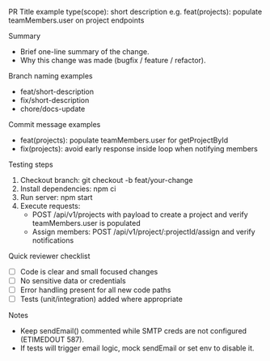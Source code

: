 PR Title example
type(scope): short description
e.g. feat(projects): populate teamMembers.user on project endpoints

Summary
- Brief one-line summary of the change.
- Why this change was made (bugfix / feature / refactor).

Branch naming examples
- feat/short-description
- fix/short-description
- chore/docs-update

Commit message examples
- feat(projects): populate teamMembers.user for getProjectById
- fix(projects): avoid early response inside loop when notifying members

Testing steps
1. Checkout branch: git checkout -b feat/your-change
2. Install dependencies: npm ci
3. Run server: npm start
4. Execute requests:
   - POST /api/v1/projects with payload to create a project and verify teamMembers.user is populated
   - Assign members: POST /api/v1/project/:projectId/assign and verify notifications

Quick reviewer checklist
- [ ] Code is clear and small focused changes
- [ ] No sensitive data or credentials
- [ ] Error handling present for all new code paths
- [ ] Tests (unit/integration) added where appropriate

Notes
- Keep sendEmail() commented while SMTP creds are not configured (ETIMEDOUT 587).
- If tests will trigger email logic, mock sendEmail or set env to disable it.
